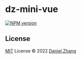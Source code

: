 # dz-mini-vue

[![NPM version](https://img.shields.io/npm/v/dz-mini-vue?color=a1b858&label=)](https://www.npmjs.com/package/dz-mini-vue)

## License

[MIT](./LICENSE) License © 2022 [Daniel Zhang](https://github.com/antfu)
